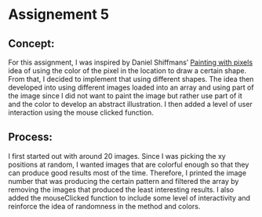 # Assignement 5
## Concept:

For this assignment, I was inspired by Daniel Shiffmans’ [Painting with pixels](https://www.youtube.com/watch?v=NbX3RnlAyGU) idea of using the color of the pixel in the location to draw a certain shape. From that, I decided to implement that using different shapes. The idea then developed into using different images loaded into an array and using part of the image since I did not want to paint the image but rather use part of it and the color to develop an abstract illustration. I then added a level of user interaction using the mouse clicked function. 

## Process:

I first started out with around 20 images. Since I was picking the xy positions at random, I wanted images that are colorful enough so that they can produce good results most of the time. Therefore, I printed the image number that was producing the certain pattern and filtered the array by removing the images that produced the least interesting results. I also added the mouseClicked function to include some level of interactivity and reinforce the idea of  randomness in the method and colors.

